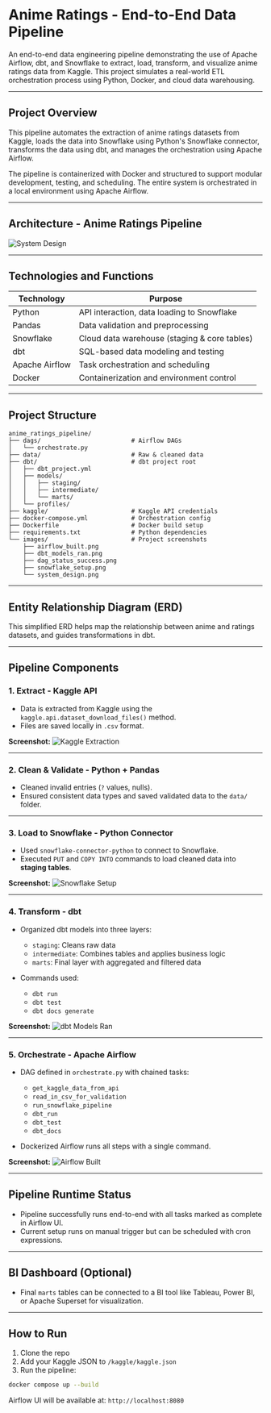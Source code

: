 
# Anime Ratings - End-to-End Data Pipeline

An end-to-end data engineering pipeline demonstrating the use of Apache Airflow, dbt, and Snowflake to extract, load, transform, and visualize anime ratings data from Kaggle. This project simulates a real-world ETL orchestration process using Python, Docker, and cloud data warehousing.

---

## Project Overview

This pipeline automates the extraction of anime ratings datasets from Kaggle, loads the data into Snowflake using Python's Snowflake connector, transforms the data using dbt, and manages the orchestration using Apache Airflow.

The pipeline is containerized with Docker and structured to support modular development, testing, and scheduling. The entire system is orchestrated in a local environment using Apache Airflow.

---

## Architecture - Anime Ratings Pipeline

![System Design](./images/system_design.png)

---

## Technologies and Functions

| Technology      | Purpose                                 |
|----------------|------------------------------------------|
| Python          | API interaction, data loading to Snowflake |
| Pandas          | Data validation and preprocessing        |
| Snowflake       | Cloud data warehouse (staging & core tables) |
| dbt             | SQL-based data modeling and testing      |
| Apache Airflow  | Task orchestration and scheduling        |
| Docker          | Containerization and environment control |

---

## Project Structure

```
anime_ratings_pipeline/
├── dags/                         # Airflow DAGs
│   └── orchestrate.py
├── data/                         # Raw & cleaned data
├── dbt/                          # dbt project root
│   ├── dbt_project.yml
│   ├── models/
│   │   ├── staging/
│   │   ├── intermediate/
│   │   └── marts/
│   └── profiles/
├── kaggle/                       # Kaggle API credentials
├── docker-compose.yml            # Orchestration config
├── Dockerfile                    # Docker build setup
├── requirements.txt              # Python dependencies
└── images/                       # Project screenshots
    ├── airflow_built.png
    ├── dbt_models_ran.png
    ├── dag_status_success.png
    ├── snowflake_setup.png
    └── system_design.png
```

---

## Entity Relationship Diagram (ERD)

This simplified ERD helps map the relationship between anime and ratings datasets, and guides transformations in dbt.

---

## Pipeline Components

### 1. Extract - Kaggle API

- Data is extracted from Kaggle using the `kaggle.api.dataset_download_files()` method.
- Files are saved locally in `.csv` format.

**Screenshot:**
![Kaggle Extraction](./images/dag_status_success.png)

---

### 2. Clean & Validate - Python + Pandas

- Cleaned invalid entries (`?` values, nulls).
- Ensured consistent data types and saved validated data to the `data/` folder.

---

### 3. Load to Snowflake - Python Connector

- Used `snowflake-connector-python` to connect to Snowflake.
- Executed `PUT` and `COPY INTO` commands to load cleaned data into **staging tables**.

**Screenshot:**
![Snowflake Setup](./images/snowflake_setup.png)

---

### 4. Transform - dbt

- Organized dbt models into three layers:
  - `staging`: Cleans raw data
  - `intermediate`: Combines tables and applies business logic
  - `marts`: Final layer with aggregated and filtered data

- Commands used:
  - `dbt run`
  - `dbt test`
  - `dbt docs generate`

**Screenshot:**
![dbt Models Ran](./images/dbt_models_ran.png)

---

### 5. Orchestrate - Apache Airflow

- DAG defined in `orchestrate.py` with chained tasks:
  - `get_kaggle_data_from_api`
  - `read_in_csv_for_validation`
  - `run_snowflake_pipeline`
  - `dbt_run`
  - `dbt_test`
  - `dbt_docs`

- Dockerized Airflow runs all steps with a single command.

**Screenshot:**
![Airflow Built](./images/airflow_built.png)

---

## Pipeline Runtime Status

- Pipeline successfully runs end-to-end with all tasks marked as complete in Airflow UI.
- Current setup runs on manual trigger but can be scheduled with cron expressions.

---

## BI Dashboard (Optional)

- Final `marts` tables can be connected to a BI tool like Tableau, Power BI, or Apache Superset for visualization.

---

## How to Run

1. Clone the repo
2. Add your Kaggle JSON to `/kaggle/kaggle.json`
3. Run the pipeline:

```bash
docker compose up --build
```

Airflow UI will be available at: `http://localhost:8080`


